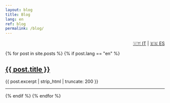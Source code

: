 ```yaml
---
layout: blog
title: Blog
lang: en
ref: blog
permalink: /blog/
---
```


<div class="language-switcher" style="text-align: right; margin-top: 1rem;">
  <a href="/it/blog">🇮🇹 IT</a> |
  <a href="/es/blog">🇪🇸 ES</a>
</div>

{% for post in site.posts %}
  {% if post.lang == "en" %}
  <div class="post-preview">
    <h2><a href="{{ post.url }}">{{ post.title }}</a></h2>
    <p>{{ post.excerpt | strip_html | truncate: 200 }}</p>
    <hr />
  </div>
  {% endif %}
{% endfor %}
